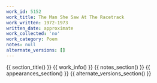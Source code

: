 ```yaml
---
work_id: 5152
work_title: The Man She Saw At The Racetrack
work_written: 1972-1973
written_date: approximate
work_collected: 'no'
work_category: Poem
notes: null
alternate_versions: []
---
```


{{ section_title() }}
{{ work_info() }}
{{ notes_section() }}
{{ appearances_section() }}
{{ alternate_versions_section() }}